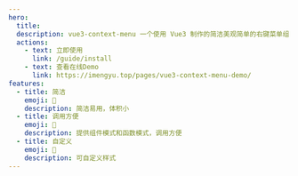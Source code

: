 ```yaml
---
hero:
  title: 
  description: vue3-context-menu 一个使用 Vue3 制作的简洁美观简单的右键菜单组件
  actions:
    - text: 立即使用
      link: /guide/install
    - text: 查看在线Demo
      link: https://imengyu.top/pages/vue3-context-menu-demo/
features:
  - title: 简洁
    emoji: 💎
    description: 简洁易用，体积小
  - title: 调用方便
    emoji: 🌈
    description: 提供组件模式和函数模式，调用方便
  - title: 自定义
    emoji: 🚀 
    description: 可自定义样式
---
```

